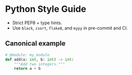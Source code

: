 # Python Style Guide

- Strict PEP8 + type hints.
- Use `black`, `isort`, `flake8`, and `mypy` in pre-commit and CI.

## Canonical example

```python
# @module: my_module
def add(a: int, b: int) -> int:
    """Add two integers."""
    return a + b
```
